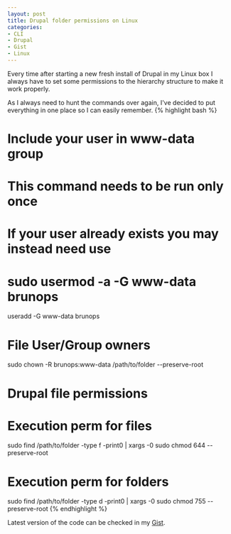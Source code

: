 ```yaml
---
layout: post
title: Drupal folder permissions on Linux
categories:
- CLI
- Drupal
- Gist
- Linux
---
```

Every time after starting a new fresh install of Drupal in my Linux box I always have to set some permissions to the hierarchy structure to make it work properly.

As I always need to hunt the commands over again, I've decided to put everything in one place so I can easily remember.
{% highlight bash %}
# Include your user in www-data group
# This command needs to be run only once
# If your user already exists you may instead need use
# sudo usermod -a -G www-data brunops
useradd -G www-data brunops

# File User/Group owners
sudo chown -R brunops:www-data /path/to/folder --preserve-root

# Drupal file permissions
# Execution perm for files
sudo find /path/to/folder -type f -print0 | xargs -0 sudo chmod 644 --preserve-root

# Execution perm for folders
sudo find /path/to/folder -type d -print0 | xargs -0 sudo chmod 755 --preserve-root
{% endhighlight %}

Latest version of the code can be checked in my <a title="Latest version" href="https://gist.github.com/4148926" target="_blank">Gist</a>.
